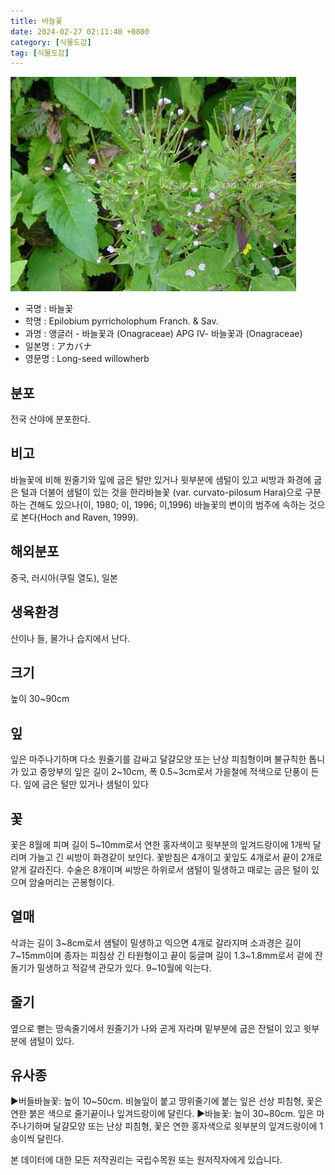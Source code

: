 ```yaml
---
title: 바늘꽃
date: 2024-02-27 02:11:40 +0800
category: [식물도감]
tag: [식물도감]
---
```




![바늘꽃](/assets/img/fileUpload/plants/basic/Onagraceae/Epilobium/13869/1_th2.JPG)
- 국명 : 바늘꽃
- 학명 : Epilobium pyrricholophum Franch. & Sav.
- 과명 : 앵글러 - 바늘꽃과 (Onagraceae) APG Ⅳ- 바늘꽃과 (Onagraceae)
- 일본명 : アカバナ
- 영문명 : Long-seed willowherb


## 분포
전국 산야에 분포한다.
## 비고
바늘꽃에 비해 원줄기와 잎에 굽은 털만 있거나 윗부분에 샘털이 있고 씨방과 화경에 굽은 털과 더불어 샘털이 있는 것을 한라바늘꽃 (var. curvato-pilosum Hara)으로 구분하는 견해도 있으나(이, 1980; 이, 1996; 이,1996) 바늘꽃의 변이의 범주에 속하는 것으로 본다(Hoch and Raven, 1999).
## 해외분포
중국, 러시아(쿠릴 열도), 일본
## 생육환경
산이나 들, 물가나 습지에서 난다.
## 크기
높이 30~90cm
## 잎
잎은 마주나기하며 다소 원줄기를 감싸고 달걀모양 또는 난상 피침형이며 불규칙한 톱니가 있고 중앙부의 잎은 길이 2~10cm, 폭 0.5~3cm로서 가을철에 적색으로 단풍이 든다. 잎에 굽은 털만 있거나 샘털이 있다
## 꽃
꽃은 8월에 피며 길이 5~10mm로서 연한 홍자색이고 윗부분의 잎겨드랑이에 1개씩 달리며 가늘고 긴 씨방이 화경같이 보인다. 꽃받침은 4개이고 꽃잎도 4개로서 끝이 2개로 얕게 갈라진다. 수술은 8개이며 씨방은 하위로서 샘털이 밀생하고 때로는 굽은 털이 있으며 암술머리는 곤봉형이다.
## 열매
삭과는 길이 3~8cm로서 샘털이 밀생하고 익으면 4개로 갈라지며 소과경은 길이 7~15mm이며 종자는 피침상 긴 타원형이고 끝이 둥글며 길이 1.3~1.8mm로서 겉에 잔돌기가 밀생하고 적갈색 관모가 있다. 9~10월에 익는다. 
## 줄기
옆으로 뻗는 땅속줄기에서 원줄기가 나와 곧게 자라며 밑부분에 굽은 잔털이 있고 윗부분에 샘털이 있다.
## 유사종
▶버들바늘꽃: 높이 10~50cm. 비늘잎이 붙고 땅위줄기에 붙는 잎은 선상 피침형, 꽃은 연한 붉은 색으로 줄기끝이나 잎겨드랑이에 달린다. 
▶바늘꽃: 높이 30~80cm. 잎은 마주나기하며 달걀모양 또는 난상 피침형, 꽃은 연한 홍자색으로 윗부분의 잎겨드랑이에 1송이씩 달린다.






본 데이터에 대한 모든 저작권리는 국립수목원 또는 원저작자에게 있습니다.
